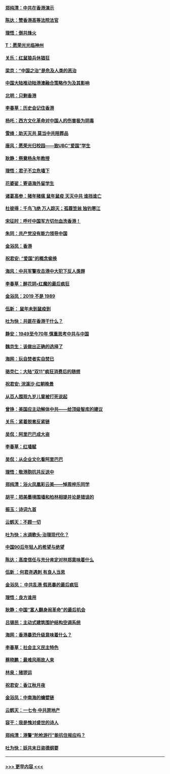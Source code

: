 #### [郑纯清：中共在香港演示](../pages/nsc993/n11670539.md?t=11220533) 
#### [陈达：赞香港高等法院法官](../pages/nsc993/n11669542.md?t=11220533) 
#### [理悟：倒共烽火](../pages/nsc993/n11668844.md?t=11220533) 
#### [T：愿荣光光临神州](../pages/nsc993/n11668421.md?t=11220533) 
#### [关乐：红鼠狼兵休猖狂](../pages/nsc993/n11668378.md?t=11220533) 
#### [梁京：“中国之治”是危及人类的恶治](../pages/nsc993/n11668328.md?t=11220533) 
#### [中国大陆推动陆港澳融合策略作为及其影响](../pages/nsc993/n11668157.md?t=11220533) 
#### [北明：只剩香港](../pages/nsc993/n11668002.md?t=11220533) 
#### [李春草：历史会记住香港](../pages/nsc993/n11667927.md?t=11220533) 
#### [杨吒：西方文化革命对中国人的伤害极为阴毒](../pages/nsc993/n11664521.md?t=11220533) 
#### [雪绮：助天灭共 莫当中共陪葬品](../pages/nsc993/n11662650.md?t=11220533) 
#### [唐风：愿荣光归校园——致UBC“爱国”学生](../pages/nsc993/n11662194.md?t=11220533) 
#### [耿静：祭奠杨永年教授](../pages/nsc993/n11662514.md?t=11220533) 
#### [理悟：君子不立危墙下](../pages/nsc993/n11662172.md?t=11220533) 
#### [花婆娑：寄语海外留学生](../pages/nsc993/n11662121.md?t=11220533) 
#### [诸葛高参：猪年猪瘟 鼠年鼠疫 天灭中共 谁挡谁亡](../pages/nsc993/n11661980.md?t=11220533) 
#### [杜彼得：千鸟飞绝 万人踪灭；孤蓑笠翁 独钓寒江](../pages/nsc993/n11661170.md?t=11220533) 
#### [宋征时：呼吁中国军方切勿血洗香港！](../pages/nsc993/n11415318.md?t=11220533) 
#### [朱同：共产党没有能力领导中国](../pages/nsc993/n11660421.md?t=11220533) 
#### [金浴凤：香港](../pages/nsc993/n11660419.md?t=11220533) 
#### [祝君安: “爱国”的概念偷换](../pages/nsc993/n11659706.md?t=11220533) 
#### [海风：中共军警攻击港中大犯下反人类罪](../pages/nsc993/n11659632.md?t=11220533) 
#### [李春草：醉花阴•红魔的最后疯狂](../pages/nsc993/n11659287.md?t=11220533) 
#### [金浴凤：2019 不是 1989](../pages/nsc993/n11657663.md?t=11220533) 
#### [伍新： 鼠年未到鼠疫到](../pages/nsc993/n11655098.md?t=11220533) 
#### [吐为快：共匪在香港干什么？](../pages/nsc993/n11654891.md?t=11220533) 
#### [静安：1949至今70年 慎重思考中共与中国](../pages/nsc993/n11651244.md?t=11220533) 
#### [魏京生：该做出正确的选择了](../pages/nsc993/n11653084.md?t=11220533) 
#### [海网：玩自焚者实自焚已](../pages/nsc993/n11652423.md?t=11220533) 
#### [骆克仁：大陆“双11”疯狂消费后的随想](../pages/nsc993/n11652305.md?t=11220533) 
#### [祝君安: 浣溪沙·红朝晚景](../pages/nsc993/n11652258.md?t=11220533) 
#### [从百人围观九岁儿童被打死说起](../pages/nsc993/n11651030.md?t=11220533) 
#### [曾铮：美国应主动解体中共——给顶级智库的建议](../pages/nsc993/n11649888.md?t=11220533) 
#### [关乐：紧着脱套反紧链](../pages/nsc993/n11649069.md?t=11220533) 
#### [吴侃：阿里巴巴成大盗](../pages/nsc993/n11645523.md?t=11220533) 
#### [李春草：红墙赋](../pages/nsc993/n11646389.md?t=11220533) 
#### [吴侃：从企业文化看阿里巴巴](../pages/nsc993/n11645476.md?t=11220533) 
#### [理悟：敬港胞抗共反送中](../pages/nsc993/n11645466.md?t=11220533) 
#### [郑纯清：浴火凤凰彩云美——悼周梓乐同学](../pages/nsc993/n11645155.md?t=11220533) 
#### [胡平：把美墨境围墙和柏林相提并论是错误的](../pages/nsc993/n11645134.md?t=11220533) 
#### [振玉：诗词九首](../pages/nsc993/n11644081.md?t=11220533) 
#### [云鹤天：不顾一切](../pages/nsc993/n11643508.md?t=11220533) 
#### [吐为快：水调歌头·治理现代化？](../pages/nsc993/n11643485.md?t=11220533) 
#### [中国90后年轻人的希望与绝望](../pages/nsc993/n11642317.md?t=11220533) 
#### [陈达：高度信任与充分肯定对林郑意味着什么](../pages/nsc993/n11641441.md?t=11220533) 
#### [伍新 ：何君尧遇刺 有良人当思](../pages/nsc993/n11641503.md?t=11220533) 
#### [金浴凤： 中共乱港  假恶暴的最后疯狂](../pages/nsc993/n11641495.md?t=11220533) 
#### [理悟：良方谁用](../pages/nsc993/n11641463.md?t=11220533) 
#### [耿静：中国“富人翻身闹革命”的最后机会](../pages/nsc993/n11640655.md?t=11220533) 
#### [吕锡民：主动式建筑围护结构空调系统](../pages/nsc993/n11640168.md?t=11220533) 
#### [海网：香港暴恐升级意味着什么？](../pages/nsc993/n11635904.md?t=11220533) 
#### [李春草：社会主义民主特色](../pages/nsc993/n11634657.md?t=11220533) 
#### [蔡晓鹏：最难风雨故人来](../pages/nsc993/n11633145.md?t=11220533) 
#### [林泉：猪猡运](../pages/nsc993/n11631469.md?t=11220533) 
#### [祝君安：香江秋月夜](../pages/nsc993/n11631440.md?t=11220533) 
#### [金浴凤：中南海的蟾嬖链](../pages/nsc993/n11631290.md?t=11220533) 
#### [云鹤天：一七令·中共房地产](../pages/nsc993/n11630084.md?t=11220533) 
#### [容干：我是愧对盛世的诗人](../pages/nsc993/n11630059.md?t=11220533) 
#### [郑纯清：港警“陀枪游行”能抗住报应吗？](../pages/nsc993/n11629999.md?t=11220533) 
#### [吐为快：妖共末日盗德纲要](../pages/nsc993/n11628610.md?t=11220533) 

----
#### [ >>> 更早内容 <<< ](../indexes/nsc993-earlier.md)
